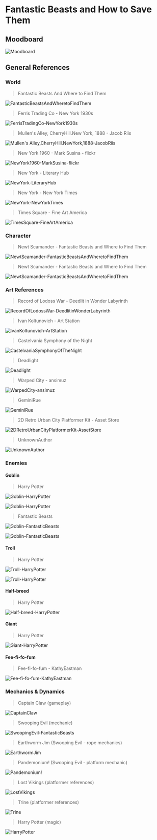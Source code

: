 # Fantastic Beasts and How to Save Them

## Moodboard

![Moodboard](Images/MOODBOARD.png)  

## General References

### World

> Fantastic Beasts And Where to Find Them

![FantasticBeastsAndWheretoFindThem](Images/World/FantasticBeastsAndWheretoFindThemWorld.png)  

> Ferris Trading Co - New York 1930s

![FerrisTradingCo-NewYork1930s](Images/World/FerrisTradingCo-NewYork1930s.png)

> Mullen's Alley, CherryHill.New York, 1888 - Jacob Riis

![Mullen's Alley,CherryHill.NewYork,1888-JacobRiis](Images/World/Mullen'sAlley,CherryHill.NewYork,1888-JacobRiis.png)

> New York 1960 - Mark Susina - flickr

![NewYork1960-MarkSusina-flickr](Images/World/NewYork1960-MarkSusina-flickr.png)

> New York - Literary Hub

![NewYork-LiteraryHub](Images/World/NewYork-LiteraryHub.png)

> New York - New York Times

![NewYork-NewYorkTimes](Images/World/NewYork-NewYorkTimes.png)

> Times Square - Fine Art America

![TimesSquare-FineArtAmerica](Images/World/TimesSquare-FineArtAmerica.png)

### Character

> Newt Scamander - Fantastic Beasts and Where to Find Them

![NewtScamander-FantasticBeastsAndWheretoFindThem](Images/Character/NewtScamander-FantasticBeastsAndWheretoFindThem.png)

> Newt Scamander - Fantastic Beasts and Where to Find Them

![NewtScamander-FantasticBeastsAndWheretoFindThem](Images/Character/NewtScamander-FantasticBeastsAndWheretoFindThem2.png)

### Art References

> Record of Lodoss War - Deedlit in Wonder Labyrinth

![RecordOfLodossWar-DeedlitinWonderLabyrinth](Images/ArtStyle/RecordOfLodossWar-DeedlitinWonderLabyrinth.png)

> Ivan Koltunovich - Art Station

![IvanKoltunovich-ArtStation](Images/ArtStyle/IvanKoltunovich-ArtStation.png)

> Castelvania Symphony of the Night

![CastelvaniaSymphonyOfTheNight](Images/ArtStyle/CastelvaniaSymphonyOfTheNight.png)

> Deadlight

![Deadlight](Images/ArtStyle/Deadlight.png)

> Warped City - ansimuz

![WarpedCity-ansimuz](Images/ArtStyle/WarpedCity-ansimuz.png)

> GeminiRue

![GeminiRue](Images/ArtStyle/GeminiRue.png)

> 2D Retro Urban City Platformer Kit - Asset Store

![2DRetroUrbanCityPlatformerKit-AssetStore](Images/ArtStyle/2DRetroUrbanCityPlatformerKit-AssetStore.png)

> UnknownAuthor

![UnknownAuthor](Images/ArtStyle/UnknownAuthor.png)

### Enemies

#### Goblin

> Harry Potter

![Goblin-HarryPotter](Images/Enemies/Goblin-HarryPotter.png)

![Goblin-HarryPotter](Images/Enemies/Goblin-HarryPotter2.png)

> Fantastic Beasts

![Goblin-FantasticBeasts](Images/Enemies/Goblin-FantasticBeasts.png)

![Goblin-FantasticBeasts](Images/Enemies/Goblin-FantasticBeasts2.png)

#### Troll

> Harry Potter

![Troll-HarryPotter](Images/Enemies/Troll-HarryPotter.png)

![Troll-HarryPotter](Images/Enemies/Troll-HarryPotter2.png)

#### Half-breed

> Harry Potter

![Half-breed-HarryPotter](Images/Enemies/Half-breed-HarryPotter.png)

#### Giant

> Harry Potter

![Giant-HarryPotter](Images/Enemies/Giant-HarryPotter.png)

#### Fee-fi-fo-fum

> Fee-fi-fo-fum - KathyEastman

![Fee-fi-fo-fum-KathyEastman](Images/Enemies/Fee-fi-fo-fum-KathyEastman.png)

### Mechanics & Dynamics

> Captain Claw (gameplay)

![CaptainClaw](Images/Mechanics&Dynamics/CaptainClaw.png)

> Swooping Evil (mechanic)

![SwoopingEvil-FantasticBeasts](Images/Mechanics&Dynamics/SwoopingEvil-FantasticBeasts.png)

> Earthworm Jim (Swooping Evil - rope mechanics)

![EarthwormJim](Images/Mechanics&Dynamics/EarthwormJim.png)

> Pandemonium! (Swooping Evil - platform mechanic)

![Pandemonium!](Images/Mechanics&Dynamics/Pandemonium!.png)

> Lost Vikings (platformer references)

![LostVikings](Images/Mechanics&Dynamics/LostVikings.png)

> Trine (platformer references)

![Trine](Images/Mechanics&Dynamics/Trine.png)

> Harry Potter (magic)

![HarryPotter](Images/Mechanics&Dynamics/HarryPotter.png)

